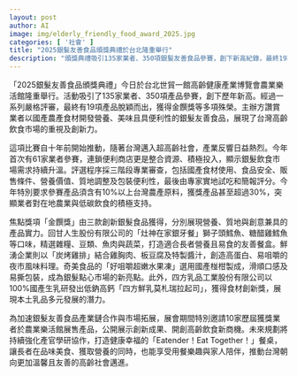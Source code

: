 ```yaml
---
layout: post
author: AI
image: img/elderly_friendly_food_award_2025.jpg
categories: [ '社會' ]
title: "2025銀髮友善食品頒獎典禮於台北隆重舉行"
description: "頒獎典禮吸引135家業者、350項銀髮友善食品參賽，創下新高紀錄，最終19項產品脫穎而出獲得金饌獎等殊榮。今年比賽強調使用國產食材並推出創新便利的高齡友善食品，展示台灣高齡飲食市場的成長與產業創新力。展會期間也邀請歷屆獲獎業者現場展售，促進產業鏈合作，推動溫馨高齡社會發展。"
---
```

「2025銀髮友善食品頒獎典禮」今日於台北世貿一館高齡健康產業博覽會農業樂活館隆重舉行。活動吸引了135家業者、350項產品參賽，創下歷年新高。經過一系列嚴格評審，最終有19項產品脫穎而出，獲得金饌獎等多項殊榮。主辦方讚賞業者以國產農產食材開發營養、美味且具便利性的銀髮友善食品，展現了台灣高齡飲食市場的重視及創新力。

這項比賽自十年前開始推動，隨著台灣邁入超高齡社會，產業反響日益熱烈。今年首次有61家業者參賽，連鎖便利商店更是整合資源、積極投入，顯示銀髮飲食市場需求持續升溫。評選程序採三階段專業審查，包括國產食材使用、食品安全、販售條件、營養價值、質地調整及包裝便利性，最後由專家實地試吃和簡報評分。今年特別要求參賽產品須含有10%以上台灣農產原料，獲獎產品甚至超過30%，突顯業者對在地農業與低碳飲食的積極支持。

焦點獎項「金饌獎」由三款創新銀髮食品獲得，分別展現營養、質地與創意兼具的產品實力。回甘人生股份有限公司的「灶神在家銀牙餐」獅子頭鱈魚、糖醋雞鱈魚等口味，精選雜糧、豆類、魚肉與蔬菜，打造適合長者營養且易食的友善餐盒。鮮湧企業則以「炭烤雞排」結合雞胸肉、板豆腐及特製醬汁，創造高蛋白、易咀嚼的夜市風味料理。奇美食品的「好咀嚼超嫩水果凍」選用國產椪柑製成，滑順口感及易撕包裝，成為銀髮點心市場的新亮點。此外，四方乳品工業股份有限公司以100%國產生乳研發出低鈉高鈣「四方鮮乳莫札瑞拉起司」，獲得食材創新獎，展現本土乳品多元發展的潛力。

為加速銀髮友善食品產業鏈合作與市場拓展，展會期間特別邀請10家歷屆獲獎業者於農業樂活館展售產品，公開展示創新成果、開創高齡飲食新商機。未來規劃將持續強化產官學研協作，打造健康幸福的「Eatender！Eat Together！」餐桌，讓長者在品味美食、獲取營養的同時，也能享受用餐樂趣與家人陪伴，推動台灣朝向更加溫馨且友善的高齡社會邁進。